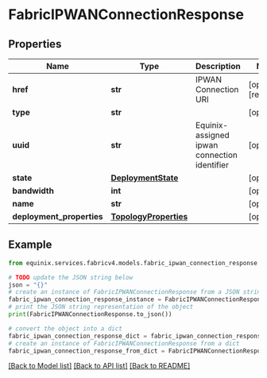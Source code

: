 # FabricIPWANConnectionResponse


## Properties

Name | Type | Description | Notes
------------ | ------------- | ------------- | -------------
**href** | **str** | IPWAN Connection URI | [optional] [readonly] 
**type** | **str** |  | [optional] 
**uuid** | **str** | Equinix-assigned ipwan connection identifier | [optional] 
**state** | [**DeploymentState**](DeploymentState.md) |  | [optional] 
**bandwidth** | **int** |  | [optional] 
**name** | **str** |  | [optional] 
**deployment_properties** | [**TopologyProperties**](TopologyProperties.md) |  | [optional] 

## Example

```python
from equinix.services.fabricv4.models.fabric_ipwan_connection_response import FabricIPWANConnectionResponse

# TODO update the JSON string below
json = "{}"
# create an instance of FabricIPWANConnectionResponse from a JSON string
fabric_ipwan_connection_response_instance = FabricIPWANConnectionResponse.from_json(json)
# print the JSON string representation of the object
print(FabricIPWANConnectionResponse.to_json())

# convert the object into a dict
fabric_ipwan_connection_response_dict = fabric_ipwan_connection_response_instance.to_dict()
# create an instance of FabricIPWANConnectionResponse from a dict
fabric_ipwan_connection_response_from_dict = FabricIPWANConnectionResponse.from_dict(fabric_ipwan_connection_response_dict)
```
[[Back to Model list]](../README.md#documentation-for-models) [[Back to API list]](../README.md#documentation-for-api-endpoints) [[Back to README]](../README.md)


